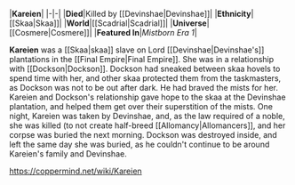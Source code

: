 |**Kareien**|
|-|-|
|**Died**|Killed by [[Devinshae\|Devinshae]]|
|**Ethnicity**|[[Skaa\|Skaa]]|
|**World**|[[Scadrial\|Scadrial]]|
|**Universe**|[[Cosmere\|Cosmere]]|
|**Featured In**|*Mistborn Era 1*|

**Kareien** was a [[Skaa\|skaa]] slave on Lord [[Devinshae\|Devinshae's]] plantations in the [[Final Empire\|Final Empire]].
She was in a relationship with [[Dockson\|Dockson]]. Dockson had sneaked between skaa hovels to spend time with her, and other skaa protected them from the taskmasters, as Dockson was not to be out after dark. He had braved the mists for her. Kareien and Dockson's relationship gave hope to the skaa at the Devinshae plantation, and helped them get over their superstition of the mists.
One night, Kareien was taken by Devinshae, and, as the law required of a noble, she was killed (to not create half-breed [[Allomancy\|Allomancers]], and her corpse was buried the next morning. Dockson was destroyed inside, and left the same day she was buried, as he couldn't continue to be around Kareien's family and Devinshae.



https://coppermind.net/wiki/Kareien